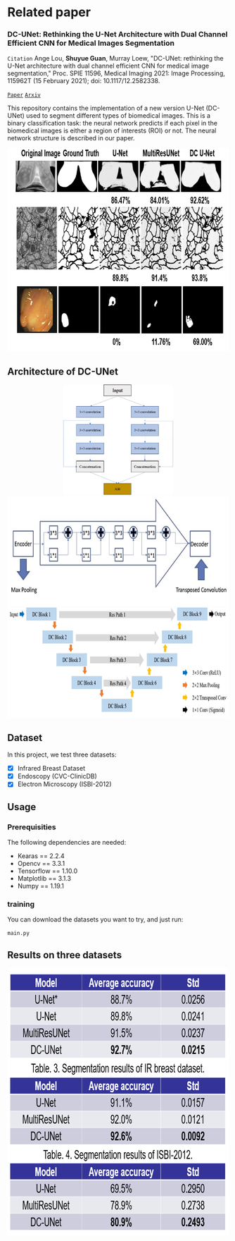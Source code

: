 Related paper
=============
### DC-UNet: Rethinking the U-Net Architecture with Dual Channel Efficient CNN for Medical Images Segmentation

`Citation` Ange Lou, **Shuyue Guan**, Murray Loew, "DC-UNet: rethinking the U-Net architecture with dual channel efficient CNN for medical image segmentation," Proc. SPIE 11596, Medical Imaging 2021: Image Processing, 115962T (15 February 2021); doi: 10.1117/12.2582338.

[`Paper`](https://doi.org/10.1117/12.2582338) [`Arxiv`](https://arxiv.org/abs/2006.00414)

This repository contains the implementation of a new version U-Net (DC-UNet) used to segment different types of biomedical images. This is a binary classification task: the neural network predicts if each pixel in the biomedical images is either a region of interests (ROI) or not. The neural network structure is described in our paper.
<div align=center><img src="https://github.com/AngeLouCN/DC-UNet/blob/main/results/result.PNG" width="784" height="462" alt="Result"/></div>


## Architecture of DC-UNet
<div align=center><img src="https://github.com/AngeLouCN/DC-UNet/blob/main/model_architecture/DC-block.jpg" width="250" height="250" alt="DC-Block"/><img src="https://github.com/AngeLouCN/DC-UNet/blob/main/model_architecture/res_path.jpg" width="600" height="250" alt="Res-path"/></div>

<div align=center><img src="https://github.com/AngeLouCN/DC-UNet/blob/main/model_architecture/dcunet.jpg" width="850" height="250" alt="DC-UNet"/></div>

## Dataset

In this project, we test three datasets:

- [x] Infrared Breast Dataset
- [x] Endoscopy (CVC-ClinicDB)
- [x] Electron Microscopy (ISBI-2012)

## Usage

### Prerequisities

The following dependencies are needed:

- Kearas == 2.2.4
- Opencv == 3.3.1
- Tensorflow == 1.10.0
- Matplotlib == 3.1.3
- Numpy == 1.19.1

### training

You can download the datasets you want to try, and just run: 

```
main.py
```

## Results on three datasets

<div align=center><img src="https://github.com/AngeLouCN/DC-UNet/blob/main/results/table.PNG" width="773" height="607" alt="Result_table"/></div>
